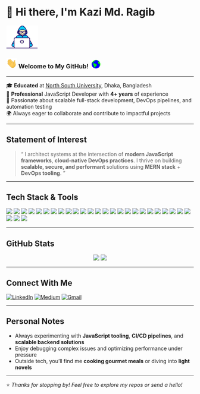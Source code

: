 # 👋 Hi there, I'm Kazi Md. Ragib  
<img src="https://github.com/kaziragib18/Profile-Kaziragib18/blob/main/Developer.gif" width="85px" alt="Developer Animation" />

### <img src="https://github.com/kaziragib18/Profile-Kaziragib18/blob/main/Hi.gif" width="29px"> Welcome to My GitHub! &nbsp;<img src="https://github.com/kaziragib18/Profile-Kaziragib18/blob/main/Earth.gif" width="24px">

---

🎓 **Educated** at [North South University](http://www.northsouth.edu/), Dhaka, Bangladesh  
💼 **Professional** JavaScript Developer with **4+ years** of experience  
🚀 Passionate about scalable full-stack development, DevOps pipelines, and automation testing  
🌍 Always eager to collaborate and contribute to impactful projects

---

##  Statement of Interest  
> “ I architect systems at the intersection of **modern JavaScript frameworks**, **cloud-native DevOps practices**. I thrive on building **scalable, secure, and performant** solutions using **MERN stack** + **DevOps tooling**. ”

---

##  Tech Stack & Tools

<p align="left">
  <!-- Frontend -->
  <img height="35" src="https://img.shields.io/badge/HTML5-E34F26?style=flat-square&logo=html5&logoColor=white" />
  <img height="35" src="https://img.shields.io/badge/CSS3-1572B6?style=flat-square&logo=css3&logoColor=white" />
  <img height="35" src="https://img.shields.io/badge/Sass-CC6699?style=flat-square&logo=sass&logoColor=white" />
  <img height="35" src="https://img.shields.io/badge/TailwindCSS-06B6D4?style=flat-square&logo=tailwind-css&logoColor=white" />
  <img height="35" src="https://img.shields.io/badge/Bootstrap-7952B3?style=flat-square&logo=bootstrap&logoColor=white" />

  <!-- JS Ecosystem -->
  <img height="35" src="https://img.shields.io/badge/JavaScript-F7DF1E?style=flat-square&logo=javascript&logoColor=black" />
  <img height="35" src="https://img.shields.io/badge/TypeScript-3178C6?style=flat-square&logo=typescript&logoColor=white" />
  <img height="35" src="https://img.shields.io/badge/React-20232A?style=flat-square&logo=react&logoColor=61DAFB" />
  <img height="35" src="https://img.shields.io/badge/Redux-593D88?style=flat-square&logo=redux&logoColor=white" />
  <img height="35" src="https://img.shields.io/badge/Next.js-000000?style=flat-square&logo=nextdotjs&logoColor=white" />

  <!-- Backend -->
  <img height="35" src="https://img.shields.io/badge/Node.js-339933?style=flat-square&logo=node.js&logoColor=white" />
  <img height="35" src="https://img.shields.io/badge/Express.js-000000?style=flat-square&logo=express&logoColor=white" />
  <img height="35" src="https://img.shields.io/badge/MongoDB-47A248?style=flat-square&logo=mongodb&logoColor=white" />
  <img height="35" src="https://img.shields.io/badge/Firebase-FFCA28?style=flat-square&logo=firebase&logoColor=black" />

  <!-- DevOps & Infrastructure -->
  <img height="35" src="https://img.shields.io/badge/Git-F05032?style=flat-square&logo=git&logoColor=white" />
  <img height="35" src="https://img.shields.io/badge/GitHub-181717?style=flat-square&logo=github&logoColor=white" />
  <img height="35" src="https://img.shields.io/badge/Docker-2496ED?style=flat-square&logo=docker&logoColor=white" />
  <img height="35" src="https://img.shields.io/badge/Kubernetes-326CE5?style=flat-square&logo=kubernetes&logoColor=white" />
  <img height="35" src="https://img.shields.io/badge/Terraform-623CE4?style=flat-square&logo=terraform&logoColor=white" />
  <img height="35" src="https://img.shields.io/badge/AWS-232F3E?style=flat-square&logo=amazonaws&logoColor=white" />
  <img height="35" src="https://img.shields.io/badge/Linux-FCC624?style=flat-square&logo=linux&logoColor=black" />
  <img height="35" src="https://img.shields.io/badge/Bash-4EAA25?style=flat-square&logo=gnu-bash&logoColor=white" />
  <img height="35" src="https://img.shields.io/badge/CI_CD-3DDC84?style=flat-square&logo=githubactions&logoColor=white" />
  <img height="35" src="https://img.shields.io/badge/Prometheus-E6522C?style=flat-square&logo=prometheus&logoColor=white" />

  <!-- Tools & Utilities -->
  <img height="35" src="https://img.shields.io/badge/VS%20Code-007ACC?style=flat-square&logo=visual-studio-code&logoColor=white" />
  <img height="35" src="https://img.shields.io/badge/NPM-CB3837?style=flat-square&logo=npm&logoColor=white" />
  <img height="35" src="https://img.shields.io/badge/Netlify-00C7B7?style=flat-square&logo=netlify&logoColor=white" />
  <img height="35" src="https://img.shields.io/badge/Vercel-000000?style=flat-square&logo=vercel&logoColor=white" />
</p>

---

##  GitHub Stats

<p align="center">
  <img src="https://github-readme-stats.vercel.app/api?username=kaziragib18&show_icons=true&theme=radical&count_private=true" height="180" />
  <img src="https://github-readme-stats.vercel.app/api/top-langs/?username=kaziragib18&layout=compact&theme=radical" height="180" />
</p>

---

##  Connect With Me

[![LinkedIn](https://img.shields.io/badge/LinkedIn-blue?style=flat&logo=linkedin)](https://www.linkedin.com/in/kazi-md-ragib-580a5219b/)
[![Medium](https://img.shields.io/badge/Medium-black?style=flat&logo=medium)](https://kaziragib18.medium.com/)
[![Gmail](https://img.shields.io/badge/Gmail-red?style=flat&logo=gmail)](mailto:kaziragib18@gmail.com)

---

##  Personal Notes

- Always experimenting with **JavaScript tooling**, **CI/CD pipelines**, and **scalable backend solutions**  
- Enjoy debugging complex issues and optimizing performance under pressure  
- Outside tech, you’ll find me **cooking gourmet meals** or diving into **light novels**

---

⭐ *Thanks for stopping by! Feel free to explore my repos or send a hello!*

